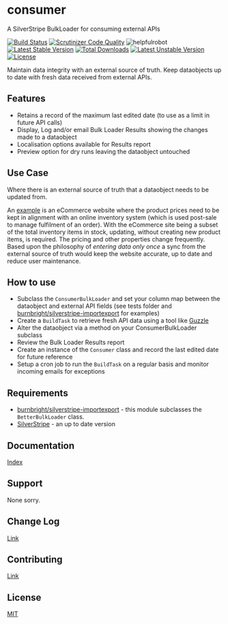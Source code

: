 # consumer
A SilverStripe BulkLoader for consuming external APIs

[![Build Status](https://travis-ci.org/AntonyThorpe/consumer.svg?branch=master)](https://travis-ci.org/AntonyThorpe/consumer)
[![Scrutinizer Code Quality](https://scrutinizer-ci.com/g/antonythorpe/consumer/badges/quality-score.png?b=master)](https://scrutinizer-ci.com/g/antonythorpe/consumer/?branch=master)
![helpfulrobot](https://helpfulrobot.io/antonythorpe/consumer/badge)
[![Latest Stable Version](https://poser.pugx.org/antonythorpe/consumer/v/stable)](https://packagist.org/packages/antonythorpe/consumer)
[![Total Downloads](https://poser.pugx.org/antonythorpe/consumer/downloads)](https://packagist.org/packages/antonythorpe/consumer)
[![Latest Unstable Version](https://poser.pugx.org/antonythorpe/consumer/v/unstable)](https://packagist.org/packages/antonythorpe/consumer)
[![License](https://poser.pugx.org/antonythorpe/consumer/license)](https://packagist.org/packages/antonythorpe/consumer)

Maintain data integrity with an external source of truth.  Keep dataobjects up to date with fresh data received from external APIs.

## Features
* Retains a record of the maximum last edited date (to use as a limit in future API calls)
* Display, Log and/or email Bulk Loader Results showing the changes made to a dataobject
* Localisation options available for Results report
* Preview option for dry runs leaving the dataobject untouched

## Use Case
Where there is an external source of truth that a dataobject needs to be updated from.

An [example](https://github.com/AntonyThorpe/silvershop-unleashed) is an eCommerce website where the product prices need to be kept in alignment with an online inventory system (which is used post-sale to manage fulfilment of an order).  With the eCommerce site being a subset of the total inventory items in stock, updating, without creating new product items, is required.  The pricing and other properties change frequently.  Based upon the philosophy of *entering data only once* a sync from the external source of truth would keep the website accurate, up to date and reduce user maintenance.

## How to use
* Subclass the `ConsumerBulkLoader` and set your column map between the dataobject and external API fields (see tests folder and [burnbright/silverstripe-importexport](https://github.com/burnbright/silverstripe-importexport) for examples)
* Create a `BuildTask` to retrieve fresh API data using a tool like [Guzzle](http://docs.guzzlephp.org/en/latest/)
* Alter the dataobject via a method on your ConsumerBulkLoader subclass
* Review the Bulk Loader Results report
* Create an instance of the `Consumer` class and record the last edited date for future reference
* Setup a cron job to run the `BuildTask` on a regular basis and monitor incoming emails for exceptions

## Requirements
* [burnbright/silverstripe-importexport](https://github.com/burnbright/silverstripe-importexport) - this module subclasses the `BetterBulkLoader` class.
* [SilverStripe](http://www.silverstripe.org) - an up to date version

## Documentation
[Index](/docs/en/index.md)

## Support
None sorry.

## Change Log
[Link](changelog.md)

## Contributing
[Link](contributing.md)

## License
[MIT](LICENCE)
